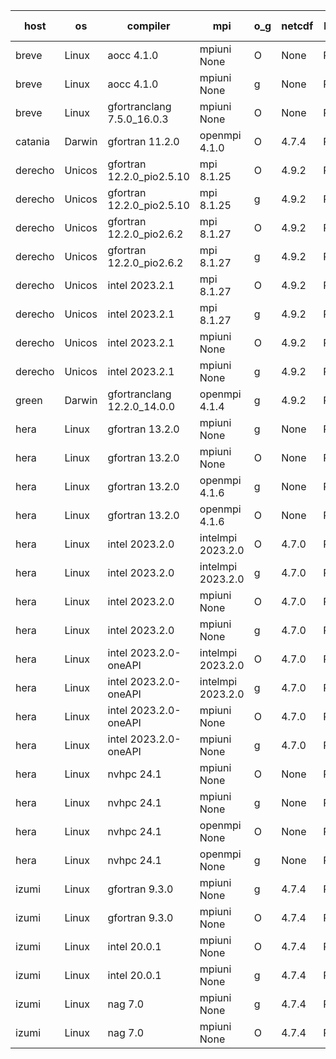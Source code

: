 

| host     | os       | compiler                              | mpi                      | o_g        | netcdf        | build       | u_pass          | u_fail          | s_pass            | s_fail            | e_pass             | e_fail             | nuopc_pass       | nuopc_fail       | artifacts link          |
|----------|----------|---------------------------------------|--------------------------|------------|---------------|-------------|-----------------|-----------------|-------------------|-------------------|--------------------|--------------------|------------------|------------------|-------------------------|
| breve | Linux | aocc 4.1.0 | mpiuni None  | O | None  | PASS | 12415 | 26 | 8 | 0 | 44 | 0 | None | None | <a href="https://github.com/esmf-org/esmf-test-artifacts/tree/0e298de26a1d882db9f02910b74c0324a8df4710/develop/aocc/4.1.0/O/mpiuni/None" target="_blank">0e298de</a> | 
| breve | Linux | aocc 4.1.0 | mpiuni None  | g | None  | PASS | 12415 | 26 | 8 | 0 | 44 | 0 | None | None | <a href="https://github.com/esmf-org/esmf-test-artifacts/tree/0dafdb917ff99ce2144605fe8d9e4353571351f9/develop/aocc/4.1.0/g/mpiuni/None" target="_blank">0dafdb9</a> | 
| breve | Linux | gfortranclang 7.5.0_16.0.3 | mpiuni None  | O | None  | PASS | 12441 | 0 | 8 | 0 | 44 | 0 | None | None | <a href="https://github.com/esmf-org/esmf-test-artifacts/tree/bd73e84c55dd08e54c862bd2dee681768821fd97/develop/gfortranclang/7.5.0_16.0.3/O/mpiuni/None" target="_blank">bd73e84</a> | 
| catania | Darwin | gfortran 11.2.0 | openmpi 4.1.0  | O | 4.7.4  | PASS | 14106 | 3 | 49 | 0 | 81 | 0 | 51 | 0 | <a href="https://github.com/esmf-org/esmf-test-artifacts/tree/a0602cc4f0e7e73107feee52de2412bd214980fb/develop/gfortran/11.2.0/O/openmpi/4.1.0" target="_blank">a0602cc</a> | 
| derecho | Unicos | gfortran 12.2.0_pio2.5.10 | mpi 8.1.25  | O | 4.9.2  | PASS | None | None | None | None | None | None | None | None | <a href="https://github.com/esmf-org/esmf-test-artifacts/tree/fb01ec3d793c42357d277aecfad157bc488d0795/develop/gfortran/12.2.0_pio2.5.10/O/mpi/8.1.25" target="_blank">fb01ec3</a> | 
| derecho | Unicos | gfortran 12.2.0_pio2.5.10 | mpi 8.1.25  | g | 4.9.2  | PASS | None | None | None | None | None | None | None | None | <a href="https://github.com/esmf-org/esmf-test-artifacts/tree/e0637b8f7947e4e25d8758c99bb52a9efd1178bc/develop/gfortran/12.2.0_pio2.5.10/g/mpi/8.1.25" target="_blank">e0637b8</a> | 
| derecho | Unicos | gfortran 12.2.0_pio2.6.2 | mpi 8.1.27  | O | 4.9.2  | PASS | None | None | None | None | None | None | None | None | <a href="https://github.com/esmf-org/esmf-test-artifacts/tree/c80ee34771d62e0891c53137ee63c77598d0c563/develop/gfortran/12.2.0_pio2.6.2/O/mpi/8.1.27" target="_blank">c80ee34</a> | 
| derecho | Unicos | gfortran 12.2.0_pio2.6.2 | mpi 8.1.27  | g | 4.9.2  | PASS | None | None | None | None | None | None | None | None | <a href="https://github.com/esmf-org/esmf-test-artifacts/tree/4d7f7f74ab93e8f92bd0ddf703dc122dd52507a0/develop/gfortran/12.2.0_pio2.6.2/g/mpi/8.1.27" target="_blank">4d7f7f7</a> | 
| derecho | Unicos | intel 2023.2.1 | mpi 8.1.27  | O | 4.9.2  | PASS | None | None | None | None | None | None | None | None | <a href="https://github.com/esmf-org/esmf-test-artifacts/tree/71e9135a9171d4ffe640cacd4a431e73235b96a7/develop/intel/2023.2.1/O/mpi/8.1.27" target="_blank">71e9135</a> | 
| derecho | Unicos | intel 2023.2.1 | mpi 8.1.27  | g | 4.9.2  | PASS | None | None | None | None | None | None | None | None | <a href="https://github.com/esmf-org/esmf-test-artifacts/tree/fd137ccaf15afc9b3ec3e62b26f9ca1fa012acd5/develop/intel/2023.2.1/g/mpi/8.1.27" target="_blank">fd137cc</a> | 
| derecho | Unicos | intel 2023.2.1 | mpiuni None  | O | 4.9.2  | PASS | None | None | None | None | None | None | None | None | <a href="https://github.com/esmf-org/esmf-test-artifacts/tree/e8ba8f186e0088d7dad0a3e0c704036e847b7cfa/develop/intel/2023.2.1/O/mpiuni/None" target="_blank">e8ba8f1</a> | 
| derecho | Unicos | intel 2023.2.1 | mpiuni None  | g | 4.9.2  | PASS | None | None | None | None | None | None | None | None | <a href="https://github.com/esmf-org/esmf-test-artifacts/tree/f64d5c8ae764b09dc766db686752131ee571b5f0/develop/intel/2023.2.1/g/mpiuni/None" target="_blank">f64d5c8</a> | 
| green | Darwin | gfortranclang 12.2.0_14.0.0 | openmpi 4.1.4  | g | 4.9.2  | PASS | 14109 | 0 | 49 | 0 | 81 | 0 | 51 | 0 | <a href="https://github.com/esmf-org/esmf-test-artifacts/tree/b43ed2156e5b6e69bf254dca3a10a223a84cdb6a/develop/gfortranclang/12.2.0_14.0.0/g/openmpi/4.1.4" target="_blank">b43ed21</a> | 
| hera | Linux | gfortran 13.2.0 | mpiuni None  | g | None  | PASS | 12441 | 0 | 8 | 0 | 44 | 0 | None | None | <a href="https://github.com/esmf-org/esmf-test-artifacts/tree/da64d24ba45e5cacde88c266adee3f920cddf143/develop/gfortran/13.2.0/g/mpiuni/None" target="_blank">da64d24</a> | 
| hera | Linux | gfortran 13.2.0 | mpiuni None  | O | None  | PASS | 12441 | 0 | 8 | 0 | 44 | 0 | None | None | <a href="https://github.com/esmf-org/esmf-test-artifacts/tree/cbe986958f780e00f9049a1c5d9ae6bcac26f6f5/develop/gfortran/13.2.0/O/mpiuni/None" target="_blank">cbe9869</a> | 
| hera | Linux | gfortran 13.2.0 | openmpi 4.1.6  | g | None  | PASS | None | None | None | None | None | None | None | None | <a href="https://github.com/esmf-org/esmf-test-artifacts/tree/426ace2b4df73e4199a3ae7860517d00e3077d2d/develop/gfortran/13.2.0/g/openmpi/4.1.6" target="_blank">426ace2</a> | 
| hera | Linux | gfortran 13.2.0 | openmpi 4.1.6  | O | None  | PASS | None | None | None | None | None | None | None | None | <a href="https://github.com/esmf-org/esmf-test-artifacts/tree/fc8ed9f78bbc5e750c61bbe49ca9b50f9d0fdb75/develop/gfortran/13.2.0/O/openmpi/4.1.6" target="_blank">fc8ed9f</a> | 
| hera | Linux | intel 2023.2.0 | intelmpi 2023.2.0  | O | 4.7.0  | PASS | None | None | None | None | None | None | None | None | <a href="https://github.com/esmf-org/esmf-test-artifacts/tree/04a1880c1d0e20c576b8a7f2da045fdc19303a79/develop/intel/2023.2.0/O/intelmpi/2023.2.0" target="_blank">04a1880</a> | 
| hera | Linux | intel 2023.2.0 | intelmpi 2023.2.0  | g | 4.7.0  | PASS | None | None | None | None | None | None | None | None | <a href="https://github.com/esmf-org/esmf-test-artifacts/tree/80c6093e40f229f9e6acf1a1455f2fed159b227d/develop/intel/2023.2.0/g/intelmpi/2023.2.0" target="_blank">80c6093</a> | 
| hera | Linux | intel 2023.2.0 | mpiuni None  | O | 4.7.0  | PASS | None | None | None | None | None | None | None | None | <a href="https://github.com/esmf-org/esmf-test-artifacts/tree/e34c1ba2eb5c41d53aef3d61c89dd21bdc98b50e/develop/intel/2023.2.0/O/mpiuni/None" target="_blank">e34c1ba</a> | 
| hera | Linux | intel 2023.2.0 | mpiuni None  | g | 4.7.0  | PASS | None | None | None | None | None | None | None | None | <a href="https://github.com/esmf-org/esmf-test-artifacts/tree/fec1dd07bc321df4b33d61f4db5f9a4c86aba4a9/develop/intel/2023.2.0/g/mpiuni/None" target="_blank">fec1dd0</a> | 
| hera | Linux | intel 2023.2.0-oneAPI | intelmpi 2023.2.0  | O | 4.7.0  | PASS | None | None | None | None | None | None | None | None | <a href="https://github.com/esmf-org/esmf-test-artifacts/tree/e98fa8d39d275b0c34cdf4100de2a891e3bb360e/develop/intel/2023.2.0-oneAPI/O/intelmpi/2023.2.0" target="_blank">e98fa8d</a> | 
| hera | Linux | intel 2023.2.0-oneAPI | intelmpi 2023.2.0  | g | 4.7.0  | PASS | None | None | None | None | None | None | None | None | <a href="https://github.com/esmf-org/esmf-test-artifacts/tree/68e84ceb50d83be2a3ca4d92894d3607f0074958/develop/intel/2023.2.0-oneAPI/g/intelmpi/2023.2.0" target="_blank">68e84ce</a> | 
| hera | Linux | intel 2023.2.0-oneAPI | mpiuni None  | O | 4.7.0  | PASS | None | None | None | None | None | None | None | None | <a href="https://github.com/esmf-org/esmf-test-artifacts/tree/31b800b8723e3ef45b64bd828b71ea5ccffa585c/develop/intel/2023.2.0-oneAPI/O/mpiuni/None" target="_blank">31b800b</a> | 
| hera | Linux | intel 2023.2.0-oneAPI | mpiuni None  | g | 4.7.0  | PASS | None | None | None | None | None | None | None | None | <a href="https://github.com/esmf-org/esmf-test-artifacts/tree/bb86c4d1f8bcd15d8684c1f8ac5577cf999fb432/develop/intel/2023.2.0-oneAPI/g/mpiuni/None" target="_blank">bb86c4d</a> | 
| hera | Linux | nvhpc 24.1 | mpiuni None  | O | None  | PASS | None | None | None | None | None | None | None | None | <a href="https://github.com/esmf-org/esmf-test-artifacts/tree/f75aa094cc3df97bb886b7a3e57e2721d5521699/develop/nvhpc/24.1/O/mpiuni/None" target="_blank">f75aa09</a> | 
| hera | Linux | nvhpc 24.1 | mpiuni None  | g | None  | PASS | None | None | None | None | None | None | None | None | <a href="https://github.com/esmf-org/esmf-test-artifacts/tree/a83a093d209c8894b3cd6b9a2ff8b44f14cfcef9/develop/nvhpc/24.1/g/mpiuni/None" target="_blank">a83a093</a> | 
| hera | Linux | nvhpc 24.1 | openmpi None  | O | None  | PASS | None | None | None | None | None | None | None | None | <a href="https://github.com/esmf-org/esmf-test-artifacts/tree/a045c9aff377dc8659f87bcdece1652abc98bdc1/develop/nvhpc/24.1/O/openmpi/None" target="_blank">a045c9a</a> | 
| hera | Linux | nvhpc 24.1 | openmpi None  | g | None  | PASS | None | None | None | None | None | None | None | None | <a href="https://github.com/esmf-org/esmf-test-artifacts/tree/ec7697d5845c2548fce53e71a2c17a960489a1ce/develop/nvhpc/24.1/g/openmpi/None" target="_blank">ec7697d</a> | 
| izumi | Linux | gfortran 9.3.0 | mpiuni None  | g | 4.7.4  | PASS | None | None | None | None | None | None | None | None | <a href="https://github.com/esmf-org/esmf-test-artifacts/tree/fcf236dfcfba673a3b921e014e34ff1e4cf8e13d/develop/gfortran/9.3.0/g/mpiuni/None" target="_blank">fcf236d</a> | 
| izumi | Linux | gfortran 9.3.0 | mpiuni None  | O | 4.7.4  | PASS | None | None | None | None | None | None | None | None | <a href="https://github.com/esmf-org/esmf-test-artifacts/tree/58b52b014245be9b7b9623b14bde21ad4dd3f05a/develop/gfortran/9.3.0/O/mpiuni/None" target="_blank">58b52b0</a> | 
| izumi | Linux | intel 20.0.1 | mpiuni None  | O | 4.7.4  | PASS | None | None | None | None | None | None | None | None | <a href="https://github.com/esmf-org/esmf-test-artifacts/tree/5becdb5d191ecae50f31f2c5d5ce9b47f644d499/develop/intel/20.0.1/O/mpiuni/None" target="_blank">5becdb5</a> | 
| izumi | Linux | intel 20.0.1 | mpiuni None  | g | 4.7.4  | PASS | None | None | None | None | None | None | None | None | <a href="https://github.com/esmf-org/esmf-test-artifacts/tree/f451e7de00b69e1fe229c6434f55c272ff4e5f0b/develop/intel/20.0.1/g/mpiuni/None" target="_blank">f451e7d</a> | 
| izumi | Linux | nag 7.0 | mpiuni None  | g | 4.7.4  | PASS | None | None | None | None | None | None | None | None | <a href="https://github.com/esmf-org/esmf-test-artifacts/tree/a07e4ab73ddc4a68d61392806fa76a21e829f96e/develop/nag/7.0/g/mpiuni/None" target="_blank">a07e4ab</a> | 
| izumi | Linux | nag 7.0 | mpiuni None  | O | 4.7.4  | PASS | None | None | None | None | None | None | None | None | <a href="https://github.com/esmf-org/esmf-test-artifacts/tree/1352794a4e7b43f5d69dd0289f68642de1109cd6/develop/nag/7.0/O/mpiuni/None" target="_blank">1352794</a> | 
